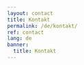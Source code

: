 ```yaml
---
layout: contact
title: Kontakt
permalink: /de/kontakt/
ref: contact
lang: de
banner:
  title: Kontakt
---
```


